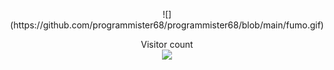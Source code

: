 <p align="center">
![](https://github.com/programmister68/programmister68/blob/main/fumo.gif)  
</p>

  
<p align="center"> 
  Visitor count<br>
  <img src="https://profile-counter.glitch.me/programmister68/count.svg" />
</p>
